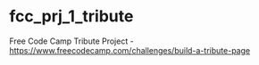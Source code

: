# fcc_prj_1_tribute
Free Code Camp Tribute Project - https://www.freecodecamp.com/challenges/build-a-tribute-page
